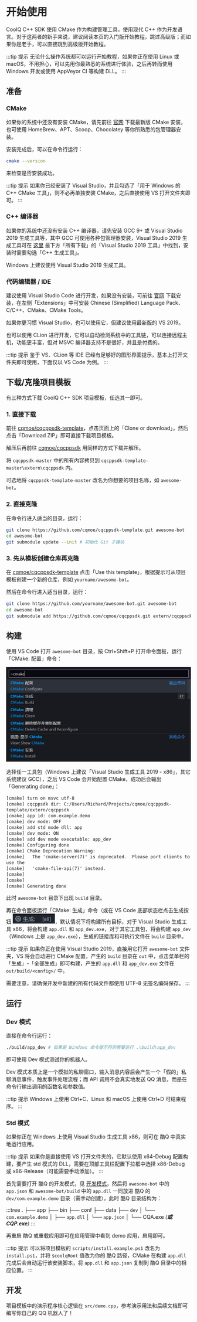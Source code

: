 # 开始使用

CoolQ C++ SDK 使用 CMake 作为构建管理工具，使用现代 C++ 作为开发语言。对于这两者的新手来说，建议阅读本页的入门版开始教程，跳过高级版；而如果你是老手，可以直接跳到高级版开始教程。

:::tip 提示
无论什么操作系统都可以运行开始教程，如果你正在使用 Linux 或 macOS，不用担心，可以先用你最熟悉的系统进行体验，之后再转而使用 Windows 开发或使用 AppVeyor CI 等构建 DLL。
:::

## 准备

### CMake

如果你的系统中还没有安装 CMake，请先前往 [官网](https://cmake.org/download/) 下载最新版 CMake 安装，也可使用 HomeBrew、APT、Scoop、Chocolatey 等你所熟悉的包管理器安装。

安装完成后，可以在命令行运行：

```bash
cmake --version
```

来检查是否安装成功。

:::tip 提示
如果你已经安装了 Visual Studio，并且勾选了「用于 Windows 的 C++ CMake 工具」，则不必再单独安装 CMake，之后直接使用 VS 打开文件夹即可。
:::

### C++ 编译器

如果你的系统中还没有安装 C++ 编译器，请先安装 GCC 9+ 或 Visual Studio 2019 生成工具等，其中 GCC 可使用各种包管理器安装，Visual Studio 2019 生成工具可在 [这里](https://visualstudio.microsoft.com/zh-hans/downloads/) 最下方「所有下载」的「Visual Studio 2019 工具」中找到，安装时需要勾选「C++ 生成工具」。

Windows 上建议使用 Visual Studio 2019 生成工具。

### 代码编辑器 / IDE

建议使用 Visual Studio Code 进行开发，如果没有安装，可前往 [官网](https://code.visualstudio.com/) 下载安装，在左侧「Extensions」中可安装 Chinese (Simplified) Language Pack、C/C++、CMake、CMake Tools。

如果你更习惯 Visual Studio，也可以使用它，但建议使用最新版的 VS 2019。

也可以使用 CLion 进行开发，它可以自动检测系统中的工具链，可以连接远程主机，功能更丰富，但对 MSVC 编译器支持不是很好，并且是付费的。

:::tip 提示
鉴于 VS、CLion 等 IDE 已经有足够好的图形界面提示，基本上打开文件夹即可使用，下面仅以 VS Code 为例。
:::

## 下载/克隆项目模板

有三种方式下载 CoolQ C++ SDK 项目模板，任选其一即可。

### 1. 直接下载

前往 [cqmoe/cqcppsdk-template](https://github.com/cqmoe/cqcppsdk-template)，点击页面上的「Clone or download」，然后点击「Download ZIP」即可直接下载项目模板。

解压后再前往 [cqmoe/cqcppsdk](https://github.com/cqmoe/cqcppsdk) 用同样的方式下载并解压。

将 `cqcppsdk-master` 中的所有内容拷贝到 `cqcppsdk-template-master\extern\cqcppsdk` 内。

可选地将 `cqcppsdk-template-master` 改名为你想要的项目名称，如 `awesome-bot`。

### 2. 直接克隆

在命令行进入适当的目录，运行：

```bash
git clone https://github.com/cqmoe/cqcppsdk-template.git awesome-bot
cd awesome-bot
git submodule update --init # 初始化 Git 子模块
```

### 3. 先从模板创建仓库再克隆

在 [cqmoe/cqcppsdk-template](https://github.com/cqmoe/cqcppsdk-template) 点击「Use this template」，根据提示可从项目模板创建一个新的仓库，例如 `yourname/awesome-bot`。

然后在命令行进入适当目录，运行：

```bash
git clone https://github.com/yourname/awesome-bot.git awesome-bot
cd awesome-bot
git submodule add https://github.com/cqmoe/cqcppsdk.git extern/cqcppsdk # 添加 Git 子模块
```

## 构建

使用 VS Code 打开 `awesome-bot` 目录，按 Ctrl+Shift+P 打开命令面板，运行「CMake: 配置」命令：

![](./assets/vscode-cmake-configure.png)

选择任一工具包（Windows 上建议「Visual Studio 生成工具 2019 - x86」，其它系统建议 GCC），之后 VS Code 会开始配置 CMake，成功后会输出「Generating done」：

```log
[cmake] turn on msvc utf-8
[cmake] cqcppsdk dir: C:/Users/Richard/Projects/cqmoe/cqcppsdk-template/extern/cqcppsdk
[cmake] app id: com.example.demo
[cmake] dev mode: OFF
[cmake] add std mode dll: app
[cmake] dev mode: ON
[cmake] add dev mode executable: app_dev
[cmake] Configuring done
[cmake] CMake Deprecation Warning:
[cmake]   The 'cmake-server(7)' is deprecated.  Please port clients to use the
[cmake]   'cmake-file-api(7)' instead.
[cmake]
[cmake]
[cmake] Generating done
```

此时 `awesome-bot` 目录下出现 `build` 目录。

再在命令面板运行「CMake: 生成」命令（或在 VS Code 底部状态栏点击生成按钮 ![](./assets/vscode-build-button.png)，默认情况下将构建所有目标，对于 Visual Studio 生成工具 x86，将会构建 `app.dll` 和 `app_dev.exe`，对于其它工具包，将会构建 `app_dev`（Windows 上是 `app_dev.exe`），生成的链接库和可执行文件在 `build` 目录中。

:::tip 提示
如果你正在使用 Visual Studio 2019，直接用它打开 `awesome-bot` 文件夹，VS 将会自动进行 CMake 配置，产生的 `build` 目录在 `out` 中，点击菜单栏的「生成」-「全部生成」即可构建，产生的 `app.dll` 和 `app_dev.exe` 文件在 `out/build/<config>/` 中。

需要注意，请确保开发中新建的所有代码文件都使用 UTF-8 无签名编码保存。
:::

## 运行

### Dev 模式

直接在命令行运行：

```bash
./build/app_dev # 如果是 Windows 命令提示符则需要运行 .\build\app_dev
```

即可使用 Dev 模式测试你的机器人。

Dev 模式本质上是一个模拟的私聊窗口，输入消息内容后会产生一个「假的」私聊消息事件，触发事件处理流程；而 API 调用不会真实地发送 QQ 消息，而是在命令行输出调用的函数名和参数值。

:::tip 提示
Windows 上使用 Ctrl+C、Linux 和 macOS 上使用 Ctrl+D 可结束程序。
:::

### Std 模式

如果你正在 Windows 上使用 Visual Studio 生成工具 x86，则可在 酷Q 中真实地运行应用。

:::tip 提示
如果你是直接使用 VS 打开文件夹的，它默认使用 x64-Debug 配置构建，要产生 std 模式的 DLL，需要在顶部工具栏配置下拉框中选择 x86-Debug 或 x86-Release（可能需要手动添加）。
:::

首先需要打开 酷Q 的开发模式，见 [开发模式](https://docs.cqp.im/dev/v9/devmode/)，然后将 `awesome-bot` 中的 `app.json` 和 `awesome-bot/build` 中的 `app.dll` 一同放进 酷Q 的 `dev/com.example.demo` 目录（需手动创建），此时 酷Q 目录结构为：

:::tree
.
├── app
├── bin
├── conf
├── data
├── `dev`
│   └── `com.example.demo`
│       ├── `app.dll`
│       └── `app.json`
│
└── CQA.exe _(**或 CQP.exe**)_
:::

再重启 酷Q 或重载应用即可在应用管理中看到 demo 应用，启用即可。

:::tip 提示
可以将项目模板的 `scripts/install.example.ps1` 改名为 `install.ps1`，并将 `$coolqRoot` 值改为你的 酷Q 路径，CMake 在构建 `app.dll` 完成后会自动运行该安装脚本，将 `app.dll` 和 `app.json` 复制到 酷Q 目录中的相应位置。
:::

## 开发

项目模板中的演示程序核心逻辑在 `src/demo.cpp`，参考演示用法和后续文档即可编写你自己的 QQ 机器人了！

